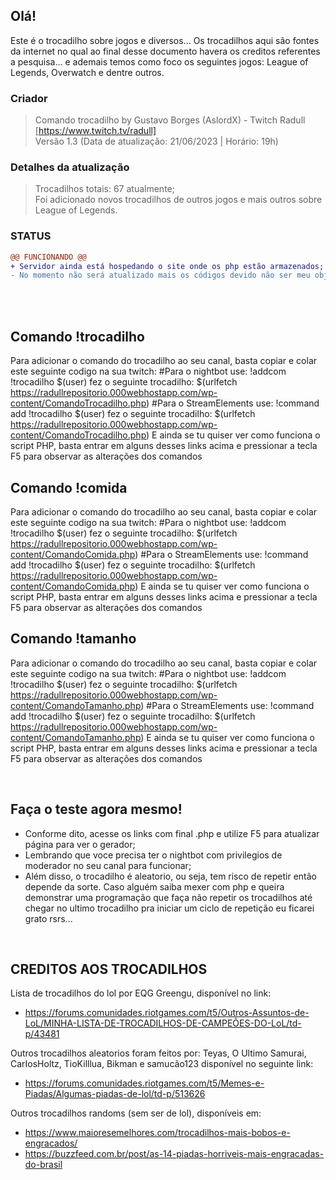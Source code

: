 ## Olá!
Este é o trocadilho sobre jogos e diversos...
Os trocadilhos aqui são fontes da internet no qual ao final desse documento havera os creditos referentes a pesquisa... e ademais temos como foco os seguintes jogos: League of Legends, Overwatch e dentre outros.

### Criador
>Comando trocadilho by Gustavo Borges (AslordX) - Twitch Radull [https://www.twitch.tv/radull]</br>
Versão 1.3 (Data de atualização: 21/06/2023 | Horário: 19h)

### Detalhes da atualização
>Trocadilhos totais: 67 atualmente;</br>
>Foi adicionado novos trocadilhos de outros jogos e mais outros sobre League of Legends.

### STATUS
```diff
@@ FUNCIONANDO @@
+ Servidor ainda está hospedando o site onde os php estão armazenados;
- No momento não será atualizado mais os códigos devido não ser meu objetivo atual no momento.
```

</br>
</br>

## Comando !trocadilho
Para adicionar o comando do trocadilho ao seu canal, basta copiar e colar este seguinte codigo na sua twitch: 
#Para o nightbot use: !addcom !trocadilho $(user) fez o seguinte trocadilho: $(urlfetch https://radullrepositorio.000webhostapp.com/wp-content/ComandoTrocadilho.php)
#Para o StreamElements use: !command add !trocadilho $(user) fez o seguinte trocadilho: $(urlfetch https://radullrepositorio.000webhostapp.com/wp-content/ComandoTrocadilho.php)
E ainda se tu quiser ver como funciona o script PHP, basta entrar em alguns desses links acima e pressionar a tecla F5 para observar as alterações dos comandos

## Comando !comida
Para adicionar o comando do trocadilho ao seu canal, basta copiar e colar este seguinte codigo na sua twitch: 
#Para o nightbot use: !addcom !trocadilho $(user) fez o seguinte trocadilho: $(urlfetch https://radullrepositorio.000webhostapp.com/wp-content/ComandoComida.php)
#Para o StreamElements use: !command add !trocadilho $(user) fez o seguinte trocadilho: $(urlfetch https://radullrepositorio.000webhostapp.com/wp-content/ComandoComida.php)
E ainda se tu quiser ver como funciona o script PHP, basta entrar em alguns desses links acima e pressionar a tecla F5 para observar as alterações dos comandos

## Comando !tamanho
Para adicionar o comando do trocadilho ao seu canal, basta copiar e colar este seguinte codigo na sua twitch: 
#Para o nightbot use: !addcom !trocadilho $(user) fez o seguinte trocadilho: $(urlfetch https://radullrepositorio.000webhostapp.com/wp-content/ComandoTamanho.php)
#Para o StreamElements use: !command add !trocadilho $(user) fez o seguinte trocadilho: $(urlfetch https://radullrepositorio.000webhostapp.com/wp-content/ComandoTamanho.php)
E ainda se tu quiser ver como funciona o script PHP, basta entrar em alguns desses links acima e pressionar a tecla F5 para observar as alterações dos comandos

</br>

## Faça o teste agora mesmo!
- Conforme dito, acesse os links com final .php e utilize F5 para atualizar página para ver o gerador;
- Lembrando que voce precisa ter o nightbot com privilegios de moderador no seu canal para funcionar;
- Além disso, o trocadilho é aleatorio, ou seja, tem risco de repetir então depende da sorte. Caso alguém saiba mexer com php e queira demonstrar uma programação que faça não repetir os trocadilhos até chegar no ultimo trocadilho pra iniciar um ciclo de repetição eu ficarei grato rsrs...

</br>

## CREDITOS AOS TROCADILHOS
Lista de trocadilhos do lol por EQG Greengu, disponível no link:
- https://forums.comunidades.riotgames.com/t5/Outros-Assuntos-de-LoL/MINHA-LISTA-DE-TROCADILHOS-DE-CAMPEÕES-DO-LoL/td-p/43481

Outros trocadilhos aleatorios foram feitos por: Teyas, O Ultimo Samurai, CarIosHoltz, TioKilllua, Bikman e samucão123 disponível no seguinte link:
- https://forums.comunidades.riotgames.com/t5/Memes-e-Piadas/Algumas-piadas-de-lol/td-p/513626

Outros trocadilhos randoms (sem ser de lol), disponíveis em:
- https://www.maioresemelhores.com/trocadilhos-mais-bobos-e-engracados/
- https://buzzfeed.com.br/post/as-14-piadas-horriveis-mais-engracadas-do-brasil
